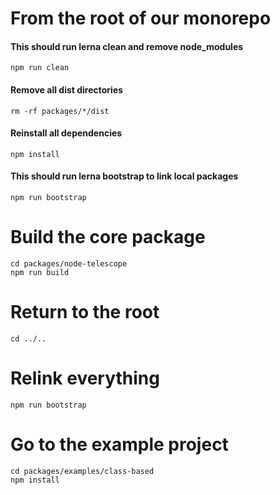 # From the root of our monorepo
#### This should run lerna clean and remove node_modules
```
npm run clean  
```
#### Remove all dist directories

```
rm -rf packages/*/dist  
```
 #### Reinstall all dependencies

```
npm install 
```
#### This should run lerna bootstrap to link local packages

```
npm run bootstrap  
```

# Build the core package
```
cd packages/node-telescope
npm run build
```

# Return to the root
```
cd ../..
```

# Relink everything
```
npm run bootstrap
```

# Go to the example project
```
cd packages/examples/class-based
npm install  
```

